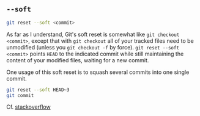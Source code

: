 ## `--soft`
```bash
git reset --soft <commit>
```
As far as I understand, Git's soft reset is somewhat like `git checkout <commit>`, except that with `git checkout` all of your tracked files need to be unmodified (unless you `git checkout -f` by force).
`git reset --soft <commit>` points `HEAD` to the indicated commit while still maintaining the content of your modified files, waiting for a new commit.

One usage of this soft reset is to squash several commits into one single commit.
```bash
git reset --soft HEAD~3
git commit
```
Cf. [stackoverflow](https://stackoverflow.com/questions/5189560/squash-my-last-x-commits-together-using-git?page=1&tab=votes#tab-top)


